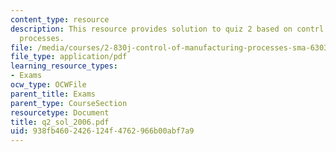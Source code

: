 ```yaml
---
content_type: resource
description: This resource provides solution to quiz 2 based on contrl of manufacturing
  processes.
file: /media/courses/2-830j-control-of-manufacturing-processes-sma-6303-spring-2008/938fb4602426124f4762966b00abf7a9_q2_sol_2006.pdf
file_type: application/pdf
learning_resource_types:
- Exams
ocw_type: OCWFile
parent_title: Exams
parent_type: CourseSection
resourcetype: Document
title: q2_sol_2006.pdf
uid: 938fb460-2426-124f-4762-966b00abf7a9
---
```

